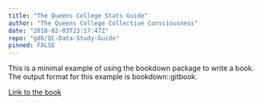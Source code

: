 ```yaml
---
title: "The Queens College Stats Guide"
author: "The Queens College Collective Consciousness"
date: "2018-02-03T23:17:47Z"
repo: "gd6/QC-Data-Study-Guide"
pinned: FALSE
---
```


This is a minimal example of using the bookdown package to write a book. The output format for this example is bookdown::gitbook.

[Link to the book](https://bookdown.org/gdia/qcstats/)
